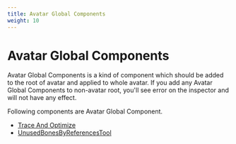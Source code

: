 ```yaml
---
title: Avatar Global Components
weight: 10
---
```


# Avatar Global Components

Avatar Global Components is a kind of component which should be added to the root of avatar and applied to whole avatar. 
If you add any Avatar Global Components to non-avatar root, you'll see error on the inspector and will not have any effect.

Following components are Avatar Global Component.

- [Trace And Optimize](../trace-and-optimize)
- [UnusedBonesByReferencesTool](../unused-bones-by-references-tool)
